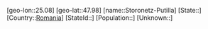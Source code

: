 ﻿---
location: [47.98,25.08]
type: City
tags:
- geo/City


SpocWebEntityId: 34601
isDeleted: false
confidential: public

---
[geo-lon::25.08]
[geo-lat::47.98]
[name::Storonetz-Putilla]
[State::]
[Country::[Romania](geo/Continent/Europe/Romania.md)]
[StateId::]
[Population::]
[Unknown::]

